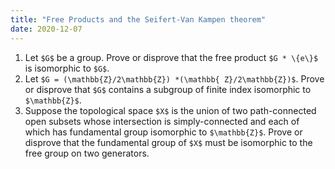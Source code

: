 ```yaml
---
title: "Free Products and the Seifert-Van Kampen theorem"
date: 2020-12-07
---
```


1. Let `$G$` be a group. Prove or disprove that the free product `$G * \{e\}$` is isomorphic to `$G$`.
2. Let `$G = (\mathbb{Z}/2\mathbb{Z}) *(\mathbb{ Z}/2\mathbb{Z})$`. Prove or disprove that `$G$` contains a subgroup of finite index isomorphic to `$\mathbb{Z}$`.
3. Suppose the topological space `$X$` is the union of two path-connected open subsets  whose intersection is simply-connected and each of which has fundamental group isomorphic to `$\mathbb{Z}$`. Prove or disprove that the fundamental group of `$X$` must be isomorphic to the free group on two generators.
